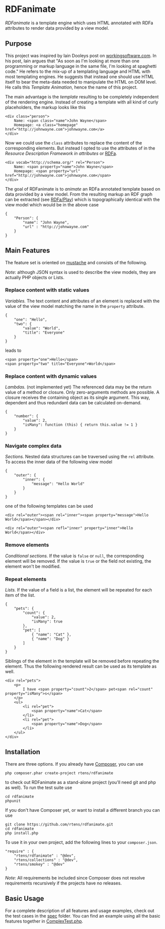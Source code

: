 # RDFanimate #

*RDFanimate* is a template engine which uses HTML annotated with RDFa attributes to render data provided by a view model.

## Purpose ##

This project was inspired by Iain Dooleys post on [workingsoftware.com]. In his post, Iain argues that "As soon as I'm looking at more than one programming or markup language in the same file, I'm looking at spaghetti code." He refers to the mix-up of a templating language and HTML with most templating engines. He suggests that instead one should use HTML itself to bear the meta-data needed to manipulate the HTML on DOM level. He calls this *Template Animation*, hence the name of this project.

The main advantage is the *template* resulting to be completely independent of the rendering engine. Instead of creating a template with all kind of curly placeholders, the markup looks like this

	<div class="person">
		Name: <span class="name">John Wayne</span>
		Homepage: <a class="homepage" href="http://johnwayne.com">johnwayne.com</a>
	</div>
	
Now we could use the `class` attributes to replace the content of the corresponding elements. But instead I opted to use the attributes of in the *Resource Description Framework in attributes* or [RDFa].

	<div vocab="http://schema.org/" rel="Person">
		Name: <span property="name">John Wayne</span>
		Homepage: <span property="url" href="http://johnwayne.com">johnwayne.com</span>
	</div>
	
The goal of RDFanimate is to *animate* an RDFa annotated template based on data provided by a view model. From the resulting markup an RDF graph can be extracted (see [RDFa/Play]) which is topographically identical with the view model which would be in the above case

	{
		"Person": {
			"name": "John Wayne",
			"url" : "http://johnwayne.com"
		}
	}

[workingsoftware.com]: http://www.workingsoftware.com.au/page/Your_templating_engine_sucks_and_everything_you_have_ever_written_is_spaghetti_code_yes_you
[RDFa]: http://rdfa.info/
[RDFa/Play]: http://rdfa.info/play/

## Main Features ##

The feature set is oriented on [mustache] and consists of the following. 

*Note*: although JSON syntax is used to describe the view models, they are actually PHP objects or Lists.

[mustache]: http://mustache.github.com/

### Replace content with static values ###

*Variables.* The text content and attributes of an element is replaced with the value of the view model matching the name in the `property` attribute.

	{ 
		"one": "Hello", 
		"two": { 
			"value": "World",
			"title": "Everyone"
		}
	}
	
leads to
	
	<span property="one">Hello</span>
	<span property="two" title="Everyone">World</span>

### Replace content with dynamic values ###

*Lambdas.* (not implemented yet) The referenced data may be the return value of a method or closure. Only zero-arguments methods are possible. A closure receives the containing object as its single argument. This way, dependent and thus redundant data can be calculated on-demand.

	{ 
		"number": {
			"value": 2,
			"isMany": function (this) { return this.value != 1 } 
		}
	}

### Navigate complex data ###

*Sections.* Nested data structures can be traversed using the `rel` attribute. To access the inner data of the following view model

	{
		"outer": {
			"inner": {
				"message": "Hello World"
			}
		}
	}
	
one of the following templates can be used

	<div rel="outer"><span rel="inner"><span property="message">Hello World</span></span></div>
	
	<div rel="outer"><span refl="inner" property="inner">Hello World</span></div>

### Remove elements ###

*Conditional sections.* If the value is `false` or `null`, the corresponding element will be removed. If the value is `true` or the field not existing, the element won't be modified.

### Repeat elements ###

*Lists.* If the value of a field is a list, the element will be repeated for each item of the list.

	{
		"pets": {
			"count": {
				"value": 2,
				"isMany": true
			},
			"pet": [
				{ "name": "Cat" },
				{ "name": "Dog" }
			]
		}
	}
	
Siblings of the element in the template will be removed before repeating the element. Thus the following rendered result can be used as its template as well.
	
	<div rel="pets">
		<p>		
			I have <span property="count">2</span> pet<span rel="count" property="isMany">s</span>
		</p>
		<ul>
			<li rel="pet">
				<span property="name">Cat</span>
			</li>
			<li rel="pet">
				<span property="name">Dog</span>
			</li>
		</ul>
	</div>

## Installation ##

There are three options. If you already have [Composer], you can use

	php composer.phar create-project rtens/rdfanimate

to check out RDFanimate as a stand-alone project (you'll need git and php as well). To run the test suite use
	
	cd rdfanimate
	phpunit
	
If you don't have Composer yet, or want to install a different branch you can use

    git clone https://github.com/rtens/rdfanimate.git
    cd rdfanimate
    php install.php

To use it in your own project, add the following lines to your `composer.json`.

    "require" : {
        "rtens/rdfanimate" : "@dev",
        "rtens/collections" : "@dev",
        "rtens/smokey" : "@dev"
    }

*Note*: All requirements be included since Composer does not resolve requirements recursively if the projects have no releases.
	
[Composer]: http://getcomposer.org/

## Basic Usage ##

For a complete description of all features and usage examples, check out the test cases in the [spec] folder. You can find an example using all the basic features together in [ComplexTest.php].

[spec]: https://github.com/rtens/rdfanimate/tree/master/spec/rtens/rdfanimate
[ComplexTest.php]: https://github.com/rtens/rdfanimate/tree/master/spec/rtens/rdfanimate/ComplexTest.php
		